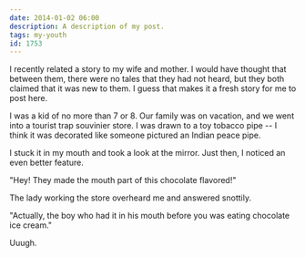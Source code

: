 ```yaml
---
date: 2014-01-02 06:00
description: A description of my post.
tags: my-youth
id: 1753
---
```

I recently related a story to my wife and mother.  I would have thought that between them, there were no tales that they had not heard, but they both claimed that it was new to them.  I guess that makes it a fresh story for me to post here.

I was a kid of no more than 7 or 8.  Our family was on vacation, and we went into a tourist trap souvinier store.  I was drawn to a toy tobacco pipe -- I think it was decorated like someone pictured an Indian peace pipe.

I stuck it in my mouth and took a look at the mirror.  Just then, I noticed an even better feature.
<!--more-->
"Hey! They made the mouth part of this chocolate flavored!"

The lady working the store overheard me and answered snottily.

"Actually, the boy who had it in his mouth before you was eating chocolate ice cream."

Uuugh.